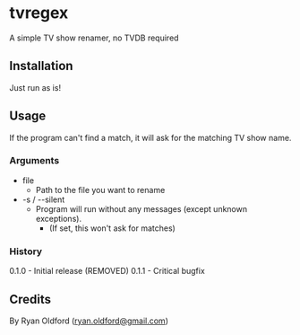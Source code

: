 # tvregex
A simple TV show renamer, no TVDB required

## Installation

Just run as is!

## Usage

<script>
    tvregex [-s / --silent] [file]
</script>

If the program can't find a match, it will ask for the matching TV show name.

### Arguments
- file
    - Path to the file you want to rename
- -s / --silent
    - Program will run without any messages (except unknown exceptions).
        - (If set, this won't ask for matches)

### History

0.1.0 - Initial release (REMOVED)
0.1.1 - Critical bugfix

## Credits

By Ryan Oldford (ryan.oldford@gmail.com)